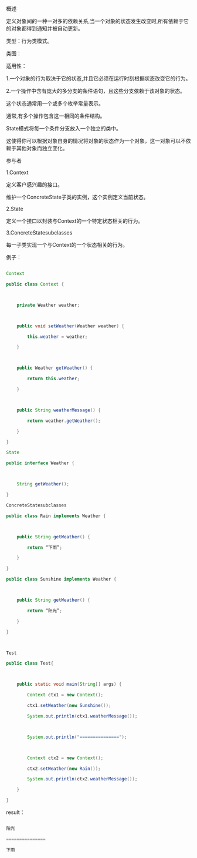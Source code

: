 概述
定义对象间的一种一对多的依赖关系,当一个对象的状态发生改变时,所有依赖于它的对象都得到通知并被自动更新。
类型：行为类模式。
类图：
  
适用性：
1.一个对象的行为取决于它的状态,并且它必须在运行时刻根据状态改变它的行为。
2.一个操作中含有庞大的多分支的条件语句，且这些分支依赖于该对象的状态。
这个状态通常用一个或多个枚举常量表示。
通常,有多个操作包含这一相同的条件结构。
State模式将每一个条件分支放入一个独立的类中。
这使得你可以根据对象自身的情况将对象的状态作为一个对象，这一对象可以不依赖于其他对象而独立变化。
参与者
1.Context
定义客户感兴趣的接口。
维护一个ConcreteState子类的实例，这个实例定义当前状态。
2.State
定义一个接口以封装与Context的一个特定状态相关的行为。
3.ConcreteStatesubclasses
每一子类实现一个与Context的一个状态相关的行为。
例子：
```java  
Context 
public class Context {

    private Weather weather;

    public void setWeather(Weather weather) {
        this.weather = weather;
    }

    public Weather getWeather() {
        return this.weather;
    }

    public String weatherMessage() {
        return weather.getWeather();
    }
}
State 
public interface Weather {

    String getWeather();
}
ConcreteStatesubclasses 
public class Rain implements Weather {

    public String getWeather() {
        return “下雨”;
    }
}
public class Sunshine implements Weather {

    public String getWeather() {
        return “阳光”;
    }
}

Test 
public class Test{

    public static void main(String[] args) {
        Context ctx1 = new Context();
        ctx1.setWeather(new Sunshine());
        System.out.println(ctx1.weatherMessage());

        System.out.println("===============");

        Context ctx2 = new Context();
        ctx2.setWeather(new Rain());
        System.out.println(ctx2.weatherMessage());
    }
}
```
result：
```java  
阳光
===============
下雨
```